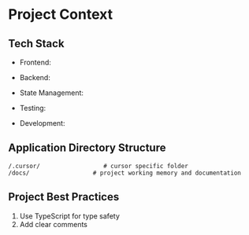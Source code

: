 # Project Context

## Tech Stack

- Frontend:

- Backend:

- State Management:

- Testing:

- Development:

## Application Directory Structure

```plaintext
/.cursor/                  # cursor specific folder
/docs/                  # project working memory and documentation
```

## Project Best Practices

1. Use TypeScript for type safety
2. Add clear comments
